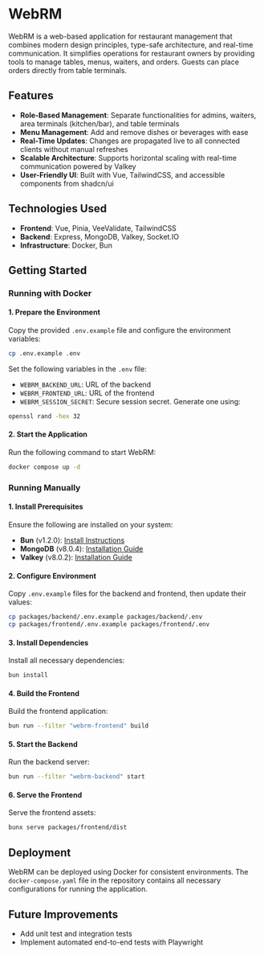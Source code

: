 # WebRM

WebRM is a web-based application for restaurant management that combines modern design principles, type-safe architecture, and real-time communication. It simplifies operations for restaurant owners by providing tools to manage tables, menus, waiters, and orders. Guests can place orders directly from table terminals.

## Features

- **Role-Based Management**: Separate functionalities for admins, waiters, area terminals (kitchen/bar), and table terminals
- **Menu Management**: Add and remove dishes or beverages with ease
- **Real-Time Updates**: Changes are propagated live to all connected clients without manual refreshes
- **Scalable Architecture**: Supports horizontal scaling with real-time communication powered by Valkey
- **User-Friendly UI**: Built with Vue, TailwindCSS, and accessible components from shadcn/ui

## Technologies Used

- **Frontend**: Vue, Pinia, VeeValidate, TailwindCSS
- **Backend**: Express, MongoDB, Valkey, Socket.IO
- **Infrastructure**: Docker, Bun

## Getting Started

### Running with Docker

#### 1. Prepare the Environment
Copy the provided `.env.example` file and configure the environment variables:

```bash
cp .env.example .env
```

Set the following variables in the `.env` file:

- `WEBRM_BACKEND_URL`: URL of the backend
- `WEBRM_FRONTEND_URL`: URL of the frontend
- `WEBRM_SESSION_SECRET`: Secure session secret. Generate one using:

```bash
openssl rand -hex 32
```

#### 2. Start the Application
Run the following command to start WebRM:

```bash
docker compose up -d
```

### Running Manually

#### 1. Install Prerequisites
Ensure the following are installed on your system:

- **Bun** (v1.2.0): [Install Instructions](https://bun.sh/)
- **MongoDB** (v8.0.4): [Installation Guide](https://github.com/mongodb/mongo/tree/r8.0.4)
- **Valkey** (v8.0.2): [Installation Guide](https://github.com/valkey-io/valkey/tree/8.0.2)

#### 2. Configure Environment
Copy `.env.example` files for the backend and frontend, then update their values:

```bash
cp packages/backend/.env.example packages/backend/.env
cp packages/frontend/.env.example packages/frontend/.env
```

#### 3. Install Dependencies
Install all necessary dependencies:

```bash
bun install
```

#### 4. Build the Frontend
Build the frontend application:

```bash
bun run --filter "webrm-frontend" build
```

#### 5. Start the Backend
Run the backend server:

```bash
bun run --filter "webrm-backend" start
```

#### 6. Serve the Frontend
Serve the frontend assets:

```bash
bunx serve packages/frontend/dist
```

## Deployment

WebRM can be deployed using Docker for consistent environments. The `docker-compose.yaml` file in the repository contains all necessary configurations for running the application.

## Future Improvements

- Add unit test and integration tests
- Implement automated end-to-end tests with Playwright
